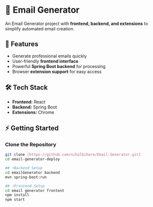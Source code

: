 # 📧 Email Generator

An Email Generator project with **frontend, backend, and extensions** to simplify automated email creation.  

## 🚀 Features
- Generate professional emails quickly  
- User-friendly **frontend interface**  
- Powerful **Spring Boot backend** for processing  
- Browser **extension support** for easy access  

## 🛠️ Tech Stack
- **Frontend:** React   
- **Backend:** Spring Boot  
- **Extensions:** Chrome

## ⚡ Getting Started

### Clone the Repository
```sh
git clone [https://github.com/nihalbihare/Email-Generator.git]
cd email-generator-deploy

## ⚡Backend Setup
cd emailGenerator backend
mvn spring-boot:run

## ⚡Frontend Setup
cd email generator frontent
npm install
npm start
